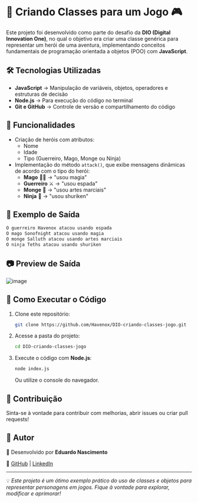 # 🏹 Criando Classes para um Jogo 🎮

Este projeto foi desenvolvido como parte do desafio da **DIO (Digital Innovation One)**, no qual o objetivo era criar uma classe genérica para representar um herói de uma aventura, implementando conceitos fundamentais de programação orientada a objetos (POO) com **JavaScript**.


## 🛠️ Tecnologias Utilizadas

- **JavaScript** → Manipulação de variáveis, objetos, operadores e estruturas de decisão
- **Node.js** → Para execução do código no terminal
- **Git e GitHub** → Controle de versão e compartilhamento do código


## 🚀 Funcionalidades

- Criação de heróis com atributos:
  - Nome
  - Idade
  - Tipo (Guerreiro, Mago, Monge ou Ninja)
- Implementação do método `attack()`, que exibe mensagens dinâmicas de acordo com o tipo do herói:
  - **Mago** 🧙‍♂️ → "usou magia"
  - **Guerreiro** ⚔️ → "usou espada"
  - **Monge** 🥋 → "usou artes marciais"
  - **Ninja** 🏹 → "usou shuriken"

## 📜 Exemplo de Saída

```bash
O guerreiro Havenox atacou usando espada
O mago Sonofnight atacou usando magia
O monge Salluth atacou usando artes marciais
O ninja Teths atacou usando shuriken
```

## 📷 Preview de Saída

![image](https://github.com/user-attachments/assets/ad17998a-64c9-49f3-a8cc-6128a11beeeb)


## 📂 Como Executar o Código

1. Clone este repositório:
   ```bash
   git clone https://github.com/Havenox/DIO-criando-classes-jogo.git
   ```
2. Acesse a pasta do projeto:
   ```bash
   cd DIO-criando-classes-jogo
   ```
3. Execute o código com **Node.js**:
   ```bash
   node index.js
   ```
   Ou utilize o console do navegador.


## 🤝 Contribuição

Sinta-se à vontade para contribuir com melhorias, abrir issues ou criar pull requests!


## 📌 Autor

🚀 Desenvolvido por **Eduardo Nascimento**

🔗 [GitHub](https://github.com/Havenox) | [LinkedIn](https://www.linkedin.com/in/havenox)

---
💡 *Este projeto é um ótimo exemplo prático do uso de classes e objetos para representar personagens em jogos. Fique à vontade para explorar, modificar e aprimorar!*
